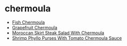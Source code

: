 # chermoula

 * [Fish Chermoula](../../index/f/fish-chermoula-12485.json)
 * [Grapefruit Chermoula](../../index/g/grapefruit-chermoula-51246610.json)
 * [Moroccan Skirt Steak Salad With Chermoula](../../index/m/moroccan-skirt-steak-salad-with-chermoula.json)
 * [Shrimp Phyllo Purses With Tomato Chermoula Sauce](../../index/s/shrimp-phyllo-purses-with-tomato-chermoula-sauce-106100.json)
